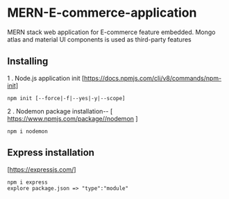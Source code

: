 # MERN-E-commerce-application
MERN stack web application for E-commerce feature embedded. Mongo atlas and material UI components is used as third-party features
## Installing 
1 . Node.js application init [https://docs.npmjs.com/cli/v8/commands/npm-init]
```npm
npm init [--force|-f|--yes|-y|--scope]
```
2 . Nodemon package installation-- [ https://www.npmjs.com/package//nodemon ]
```npm-nodemon
npm i nodemon
```

## Express installation
[https://expressjs.com/]
```express
npm i express
explore package.json => "type":"module"


